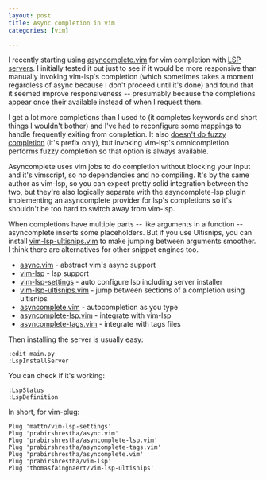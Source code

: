 ```yaml
---
layout: post
title: Async completion in vim
categories: [vim]

---
```


I recently starting using
[asyncomplete.vim](https://github.com/prabirshrestha/asyncomplete.vim) for vim
completion with [LSP
servers](https://microsoft.github.io/language-server-protocol/). I initially
tested it out just to see if it would be more responsive than manually invoking
vim-lsp's completion (which sometimes takes a moment regardless of async
because I don't proceed until it's done) and found that it seemed improve
responsiveness -- presumably because the completions appear once their
available instead of when I request them.

I get a lot more completions than I used to (it completes keywords and short
things I wouldn't bother) and I've had to reconfigure some mappings to handle
frequently exiting from completion. It also [doesn't do fuzzy
completion](https://github.com/prabirshrestha/asyncomplete.vim/issues/137)
(it's prefix only), but invoking vim-lsp's omnicompletion performs fuzzy
completion so that option is always available.

Asyncomplete uses vim jobs to do completion without blocking your input and
it's vimscript, so no dependencies and no compiling. It's by the same author as
vim-lsp, so you can expect pretty solid integration between the two, but
they're also logically separate with the asyncomplete-lsp plugin implementing
an asyncomplete provider for lsp's completions so it's shouldn't be too hard to
switch away from vim-lsp.

When completions have multiple parts -- like arguments in a function --
asyncomplete inserts some placeholders. But if you use Ultisnips, you can
install
[vim-lsp-ultisnips.vim](https://github.com/thomasfaingnaert/vim-lsp-ultisnips)
to make jumping between arguments smoother. I think there are alternatives for
other snippet engines too.

* [async.vim](https://github.com/prabirshrestha/async.vim) - abstract vim's async support
* [vim-lsp](https://github.com/prabirshrestha/vim-lsp) - lsp support
* [vim-lsp-settings](https://github.com/mattn/vim-lsp-settings) - auto configure lsp including server installer
* [vim-lsp-ultisnips.vim](https://github.com/thomasfaingnaert/vim-lsp-ultisnips) - jump between sections of a completion using ultisnips
* [asyncomplete.vim](https://github.com/prabirshrestha/asyncomplete.vim) - autocompletion as you type
* [asyncomplete-lsp.vim](https://github.com/prabirshrestha/asyncomplete-lsp.vim) - integrate with vim-lsp
* [asyncomplete-tags.vim](https://github.com/prabirshrestha/asyncomplete-tags.vim) - integrate with tags files



Then installing the server is usually easy:

    :edit main.py
    :LspInstallServer

You can check if it's working:

    :LspStatus
    :LspDefinition

In short, for vim-plug:

    Plug 'mattn/vim-lsp-settings'
    Plug 'prabirshrestha/async.vim'
    Plug 'prabirshrestha/asyncomplete-lsp.vim'
    Plug 'prabirshrestha/asyncomplete-tags.vim'
    Plug 'prabirshrestha/asyncomplete.vim'
    Plug 'prabirshrestha/vim-lsp'
    Plug 'thomasfaingnaert/vim-lsp-ultisnips'

